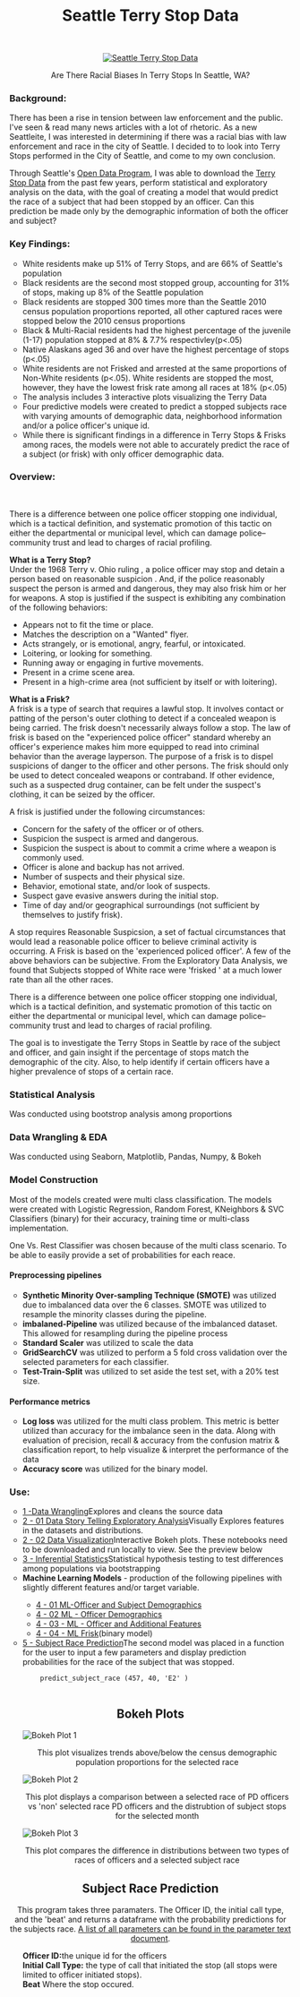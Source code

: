 <h1 align="center"> Seattle Terry Stop Data </h1> <br>
<p align="center">
  <a href="https://github.com/bryan-md/Seattle-Terry-Stops">
    <img alt="Seattle Terry Stop Data" title="Seattle Terry Stop Data" src="https://imgur.com/l5PJvRj.png">
  </a>
</p>
<p align="center"> Are There Racial Biases In Terry Stops In Seattle, WA?
</p>
<h3>Background:</h3>

<p>There has been a rise in tension between law enforcement and the public. I've seen & read many news articles with a lot of rhetoric. As a new Seattleite, I was interested in determining if there was a racial bias with law enforcement and race in the city of Seattle. I decided to to look into Terry Stops performed in the City of Seattle, and come to my own conclusion. </br></p>

<p>Through Seattle's <a href="https://data.seattle.gov/">Open Data Program</a>, I was able to download the <a href="https://data.seattle.gov/Public-Safety/Terry-Stops/28ny-9ts8">Terry Stop Data</a> from the past few years, perform statistical and exploratory analysis on the data, with the goal of creating a model that would predict the race of a subject that had been stopped by an officer. Can this prediction be made only by the demographic information of both the officer and subject?</p>

<h3> Key Findings:</h3>
<ul style="list-style-type:circle;">
  <li>White residents make up 51% of Terry Stops, and are 66% of Seattle's population</li>
  <li>Black residents are the second most stopped group, accounting for 31% of stops, making up 8% of the Seattle population</li>
  <li>Black residents are stopped 300 times more than the Seattle 2010 census population proportions reported, all other captured races were stopped below the 2010 census proportions</li>
  <li>Black & Multi-Racial residents had the highest percentage of the juvenile (1-17) population stopped at 8% & 7.7% respectivley(p<.05)</li>
  <li>Native Alaskans aged 36 and over have the highest percentage of stops (p<.05)</li>
    <li>White residents are not Frisked and arrested at the same proportions of Non-White residents (p<.05). White residents are stopped the most, however, they have the lowest frisk rate among all races at 18% (p<.05)</li>
  <li>The analysis includes 3 interactive plots visualizing the Terry Data</li>
  <li>Four predictive models were created to predict a stopped subjects race with varying amounts of demographic data, neighborhood information and/or a police officer's unique id.</li>
  <li>While there is significant findings in a difference in Terry Stops & Frisks among races, the models were not able to accurately predict the race of a subject (or frisk) with only officer demographic data.</li>
</ul>

<h3> Overview:</h3></br>
<p>There is a difference between one police officer stopping one individual, which is a tactical definition, and systematic promotion of this tactic on either the departmental or municipal level, which can damage police–community trust and lead to charges of racial profiling.</br> 

**What is a Terry Stop?**
</br>
Under the 1968 Terry v. Ohio ruling , a police officer may stop and detain a person based on reasonable suspicion . And, if the police reasonably suspect the person is armed and dangerous, they may also frisk him or her for weapons.
A stop is justified if the suspect is exhibiting any combination of the following behaviors:

- Appears not to fit the time or place.
- Matches the description on a "Wanted" flyer.
- Acts strangely, or is emotional, angry, fearful, or intoxicated.
- Loitering, or looking for something.
- Running away or engaging in furtive movements.
- Present in a crime scene area.
- Present in a high-crime area (not sufficient by itself or with loitering).

**What is a Frisk?**</br>
A frisk is a type of search that requires a lawful stop. It involves contact or patting of the person's outer clothing to detect if a concealed weapon is being carried. The frisk doesn't necessarily always follow a stop. The law of frisk is based on the "experienced police officer" standard whereby an officer's experience makes him more equipped to read into criminal behavior than the average layperson.
The purpose of a frisk is to dispel suspicions of danger to the officer and other persons. The frisk should only be used to detect concealed weapons or contraband. If other evidence, such as a suspected drug container, can be felt under the suspect's clothing, it can be seized by the officer. 

A frisk is justified under the following circumstances:

- Concern for the safety of the officer or of others.
- Suspicion the suspect is armed and dangerous.
- Suspicion the suspect is about to commit a crime where a weapon is commonly used.
- Officer is alone and backup has not arrived.
- Number of suspects and their physical size.
- Behavior, emotional state, and/or look of suspects.
- Suspect gave evasive answers during the initial stop.
- Time of day and/or geographical surroundings (not sufficient by themselves to justify frisk).

A stop requires Reasonable Suspicsion, a set of factual circumstances that would lead a reasonable police officer to believe criminal activity is occurring. A Frisk is based on the 'experienced policed officer'. A few of the above behaviors can be subjective. From the Exploratory Data Analysis, we found that Subjects stopped of White race were 'frisked ' at a much lower rate than all the other races. 

There is a difference between one police officer stopping one individual, which is a tactical definition, and systematic promotion of this tactic on either the departmental or municipal level, which can damage police–community trust and lead to charges of racial profiling.

The goal is to investigate the Terry Stops in Seattle by race of the subject and officer, and gain insight if the percentage of stops match the demographic of the city. Also, to help identify if certain officers have a higher prevalence of stops of a certain race. 

<h3>Statistical Analysis</h3>
<p>Was conducted using bootstrop analysis among proportions</p>

<h3> Data Wrangling & EDA</h3>
<p>Was conducted using Seaborn, Matplotlib, Pandas, Numpy, & Bokeh</p>

<h3> Model Construction</h3>
<p>Most of the models created were multi class classification. The models were created with Logistic Regression, Random Forest, KNeighbors & SVC Classifiers (binary) for their accuracy, training time or multi-class implementation.

One Vs. Rest Classifier was chosen because of the multi class scenario. To be able to easily provide a set of probabilities for each reace. </p>

<h4>Preprocessing pipelines</h4>
<ul style="list-style-type:circle;">
  <li><b>Synthetic Minority Over-sampling Technique (SMOTE)</b> was utilized due to imbalanced data over the 6 classes. SMOTE was utilized to resample the minority classes during the pipeline.</li>
  <li><b>imbalaned-Pipeline</b> was utilized because of the imbalanced dataset. This allowed for resampling during the pipeline process</li>
  <li><b>Standard Scaler</b> was utilized to scale the data</li>
  <li><b>GridSearchCV</b> was utilized to perform a 5 fold cross validation over the selected parameters for each classifier.</li>
  <li><b>Test-Train-Split</b> was utilized to set aside the test set, with a 20% test size.</li>
</ul>

<h4>Performance metrics</h4>
<ul style="list-style-type:circle;">
  <li><b>Log loss</b> was utilized for the multi class problem. This metric is better utilized than accuracy for the imbalance seen in the data. Along with evaluation of precision, recall & accuracy from the confusion matrix & classification report, to help visualize & interpret the performance of the data</li>
  <li><b>Accuracy score</b> was utilized for the binary model.</li>

</ul>


<h3>Use:</h3>
<ul style="list-style-type:circle;">
  <li><a href="https://github.com/bryan-md/Seattle-Terry-Stops/blob/master/notebooks/1%20-%20Data%20Wrangling.ipynb">1 -Data Wrangling</a>Explores and cleans the source data</li>
  <li><a href="https://github.com/bryan-md/Seattle-Terry-Stops/blob/master/notebooks/2%20-%2001%20Data%20Story%20Telling%20Exploratory%20Analysis.ipynb">2 - 01 Data Story Telling Exploratory Analysis</a>Visually Explores features in the datasets and distributions.</li>
  <li><a href="https://github.com/bryan-md/Seattle-Terry-Stops/blob/master/notebooks/2%20-%2002%20Data%20Visualization.ipynb">2 - 02 Data Visualization</a>Interactive Bokeh plots. These notebooks need to be downloaded and run locally to view. See the preview below</li>
  <li><a href="https://github.com/bryan-md/Seattle-Terry-Stops/blob/master/notebooks/3%20-%20Inferential%20Statistics.ipynb">3 - Inferential Statistics</a>Statistical hypothesis testing to test differences among populations via bootstrapping</li>
  <li><b>Machine Learning Models</b> - production of the following pipelines with slightly different features and/or target variable.</li>
      <ul>
        <li><a href="https://github.com/bryan-md/Seattle-Terry-Stops/blob/master/notebooks/4%20-%2001%20ML-Officer%20and%20Subject%20Demographics.ipynb">4 - 01 ML-Officer and Subject Demographics</a></li>
         <li><a href="https://github.com/bryan-md/Seattle-Terry-Stops/blob/master/notebooks/4%20-%2002%20ML%20-%20Officer%20Demographics.ipynb">4 - 02 ML - Officer Demographics</a></li>
        <li><a href="https://github.com/bryan-md/Seattle-Terry-Stops/blob/master/notebooks/4%20-%2003%20-%20ML%20-%20Officer%20and%20Additional%20Features.ipynb">4 - 03 - ML - Officer and Additional Features</a></li>
        <li><a href="https://github.com/bryan-md/Seattle-Terry-Stops/blob/master/notebooks/4%20-%2004%20-%20ML%20Frisk.ipynb">4 - 04 - ML Frisk</a>(binary model)</li>
      </ul>
 <li><a href="https://github.com/bryan-md/Seattle-Terry-Stops/blob/master/notebooks/05%20-%20Subject%20Race%20Prediction.ipynb">5 - Subject Race Prediction</a>The second model was placed in a function for the user to input a few parameters and display prediction probabilities for the race of the subject that was stopped.</li>
      <ul>
        <code> predict_subject_race (457, 40, 'E2' )
        </code>
     </ul>
</ul>
</p>


<h2 align = "center">Bokeh Plots</h2>
<ul style="list-style:none;">
  <li><img src="https://i.imgur.com/5ZhfYAX.gif" alt="Bokeh Plot 1"></br><p align = "center">This plot visualizes trends above/below the census demographic population proportions for the selected race</p></li>
  <li><img alt="Bokeh Plot 2" src="https://i.imgur.com/m9kncKn.png"><p align = "center">This plot displays a comparison between a selected race of  PD officers vs 'non' selected race PD officers and the distrubtion of subject stops for the selected month</p> </li>
  <li><img alt="Bokeh Plot 3" src="https://i.imgur.com/hlaIdgL.gif"><p align = "center">This plot compares the difference in distributions between two types of races of officers and a selected subject race</li></p>
</ul>

<h2 align = "center">Subject Race Prediction</h2>
<p align = "center">This program takes three paramaters. The Officer ID, the initial call type, and the 'beat' and returns a dataframe with the probability predictions for the subjects race. <a href="">A list of all parameters can be found in the parameter text document</a>. </br>
<ul style="list-style: none;">
  <li><b>Officer ID:</b>the unique id for the officers </li>
  <li><b>Initial Call Type:</b> the type of call that initiated the stop (all stops were limited to officer initiated stops). </li>
  <li><b>Beat</b> Where the stop occured.</li>
  <li></li>
  <li></li>
</ul</p>
